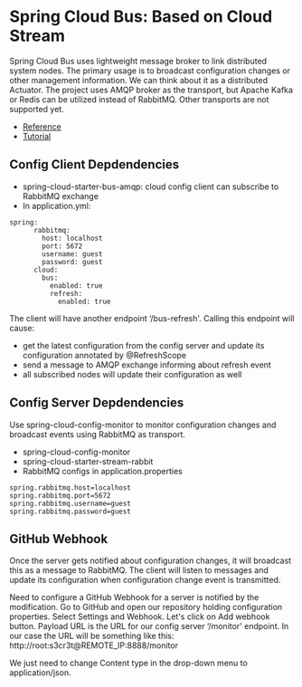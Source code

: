 # Spring Cloud Bus: Based on Cloud Stream

Spring Cloud Bus uses lightweight message broker to link distributed system nodes. The primary usage is to broadcast configuration changes 
or other management information. We can think about it as a distributed Actuator. The project uses AMQP broker as the transport, 
but Apache Kafka or Redis can be utilized instead of RabbitMQ. Other transports are not supported yet.

- [Reference](https://spring.io/projects/spring-cloud-bus)
- [Tutorial](https://www.baeldung.com/spring-cloud-bus)

## Config Client Depdendencies
- spring-cloud-starter-bus-amqp: cloud config client can subscribe to RabbitMQ exchange
- In application.yml:
```
spring:
	  rabbitmq:
	    host: localhost
	    port: 5672
	    username: guest
	    password: guest
	  cloud:
	    bus:
	      enabled: true
	      refresh:
	        enabled: true
```
The client will have another endpoint ‘/bus-refresh'. Calling this endpoint will cause:
- get the latest configuration from the config server and update its configuration annotated by @RefreshScope
- send a message to AMQP exchange informing about refresh event
- all subscribed nodes will update their configuration as well

## Config Server Depdendencies
Use spring-cloud-config-monitor to monitor configuration changes and broadcast events using RabbitMQ as transport.

- spring-cloud-config-monitor
- spring-cloud-starter-stream-rabbit
- RabbitMQ configs in application.properties

```
spring.rabbitmq.host=localhost
spring.rabbitmq.port=5672
spring.rabbitmq.username=guest
spring.rabbitmq.password=guest
```

## GitHub Webhook

Once the server gets notified about configuration changes, it will broadcast this as a message to RabbitMQ. 
The client will listen to messages and update its configuration when configuration change event is transmitted. 

Need to configure a GitHub Webhook for a server is notified by the modification. Go to GitHub and open our 
repository holding configuration properties. Select Settings and Webhook. Let's click on Add webhook button.
Payload URL is the URL for our config server ‘/monitor' endpoint. In our case the URL will be something like this:
http://root:s3cr3t@REMOTE_IP:8888/monitor

We just need to change Content type in the drop-down menu to application/json. 
